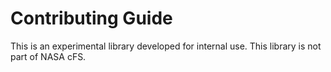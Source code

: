 # Contributing Guide

This is an experimental library developed for internal use. This library is not part of NASA cFS.
